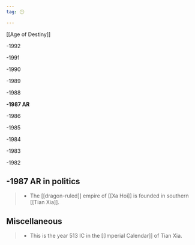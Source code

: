 ```yaml
---
tag: 🕛

---
```

[[Age of Destiny]]


-1992

-1991

-1990

-1989

-1988

**-1987 AR**

-1986

-1985

-1984

-1983

-1982



## -1987 AR in politics

>  - The [[dragon-ruled]] empire of [[Xa Hoi]] is founded in southern [[Tian Xia]].


## Miscellaneous

>  - This is the year 513 IC in the [[Imperial Calendar]] of Tian Xia.






